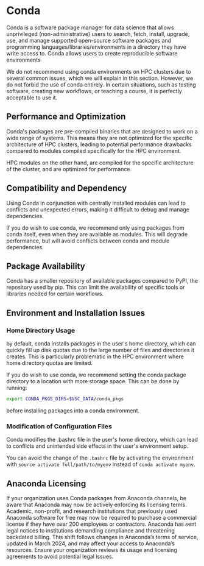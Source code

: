 # Conda

Conda is a software package manager for data science that allows unprivileged (non-administrative) users to search, 
fetch, install, upgrade, use, and manage supported open-source software packages and 
programming languages/libraries/environments in a directory they have write access to. 
Conda allows users to create reproducible software environments

We do not recommend using conda environments on HPC clusters due to several common issues, 
which we will explain in this section. However, we do not forbid the use of conda entirely. In certain situations, 
such as testing software, creating new workflows, or teaching a course, it is perfectly acceptable to use it.

## Performance and Optimization

Conda's packages are pre-compiled binaries that are designed to work on a wide range of systems. 
This means they are not optimized for the specific architecture of HPC clusters, 
leading to potential performance drawbacks compared to modules compiled specifically for the HPC environment.

HPC modules on the other hand, are compiled for the specific architecture of the cluster,
and are optimized for performance.

## Compatibility and Dependency

Using Conda in conjunction with centrally installed modules can lead to conflicts and unexpected errors, 
making it difficult to debug and manage dependencies.

If you do wish to use conda, we recommend only using packages from conda itself, even when they are available as modules.
This will degrade performance, but will avoid conflicts between conda and module dependencies.

## Package Availability

Conda has a smaller repository of available packages compared to PyPI, the repository used by pip. 
This can limit the availability of specific tools or libraries needed for certain workflows.

## Environment and Installation Issues

### Home Directory Usage

by default, conda installs packages in the user's home directory, 
which can quickly fill up disk quotas due to the large number of files and directories it creates. 
This is particularly problematic in the HPC environment where home directory quotas are limited.

If you do wish to use conda, we recommend setting the conda package directory to a location with more storage 
space. This can be done by running: 

```bash
export CONDA_PKGS_DIRS=$VSC_DATA/conda_pkgs
```

before installing packages into a conda environment.


### Modification of Configuration Files

Conda modifies the .bashrc file in the user's home directory, 
which can lead to conflicts and unintended side effects in the user's environment setup.

You can avoid the change of the `.bashrc` file by activating the environment with `source activate full/path/to/myenv`
instead of `conda activate myenv`.

## Anaconda Licensing

If your organization uses Conda packages from Anaconda channels, 
be aware that Anaconda may now be actively enforcing its licensing terms. 
Academic, non-profit, and research institutions that previously used Anaconda software for free may now be required to 
purchase a commercial license if they have over 200 employees or contractors. 
Anaconda has sent legal notices to institutions demanding compliance and threatening backdated billing. 
This shift follows changes in Anaconda’s terms of service, 
updated in March 2024, and may affect your access to Anaconda’s resources. 
Ensure your organization reviews its usage and licensing agreements to avoid potential legal issues.